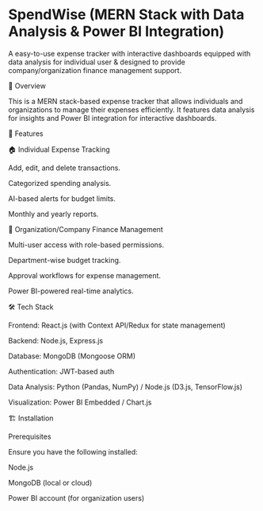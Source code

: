 # SpendWise (MERN Stack with Data Analysis & Power BI Integration)
A easy-to-use expense tracker with interactive dashboards equipped with data analysis for individual user &amp; designed to provide company/organization finance management support.

📌 Overview

This is a MERN stack-based expense tracker that allows individuals and organizations to manage their expenses efficiently. It features data analysis for insights and Power BI integration for interactive dashboards.

🚀 Features

🏠 Individual Expense Tracking

Add, edit, and delete transactions.

Categorized spending analysis.

AI-based alerts for budget limits.

Monthly and yearly reports.

🏢 Organization/Company Finance Management

Multi-user access with role-based permissions.

Department-wise budget tracking.

Approval workflows for expense management.

Power BI-powered real-time analytics.

🛠️ Tech Stack

Frontend: React.js (with Context API/Redux for state management)

Backend: Node.js, Express.js

Database: MongoDB (Mongoose ORM)

Authentication: JWT-based auth

Data Analysis: Python (Pandas, NumPy) / Node.js (D3.js, TensorFlow.js)

Visualization: Power BI Embedded / Chart.js

🏗️ Installation

Prerequisites

Ensure you have the following installed:

Node.js

MongoDB (local or cloud)

Power BI account (for organization users)

